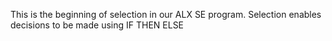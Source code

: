This is the beginning of selection in our ALX SE program. Selection enables decisions to be made using IF THEN ELSE 
